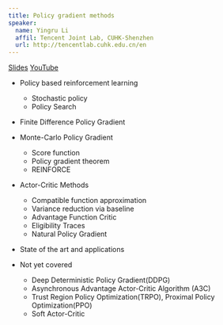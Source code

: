```yaml
---
title: Policy gradient methods 
speaker:
  name: Yingru Li
  affil: Tencent Joint Lab, CUHK-Shenzhen
  url: http://tencentlab.cuhk.edu.cn/en
---
```

[Slides](#)
[YouTube](https://youtu.be/n4v4m8pFvWg)

- Policy based reinforcement learning
  - Stochastic policy
  - Policy Search
- Finite Difference Policy Gradient
- Monte-Carlo Policy Gradient
  - Score function
  - Policy gradient theorem
  - REINFORCE
- Actor-Critic Methods
  - Compatible function approximation
  - Variance reduction via baseline
  - Advantage Function Critic
  - Eligibility Traces
  - Natural Policy Gradient
- State of the art and applications

- Not yet covered
  - Deep Deterministic Policy Gradient(DDPG)
  - Asynchronous Advantage Actor-Critic Algorithm (A3C)
  - Trust Region Policy Optimization(TRPO), Proximal Policy Optimization(PPO)
  - Soft Actor-Critic